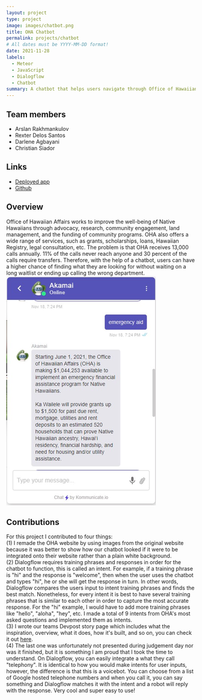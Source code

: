 ```yaml
---
layout: project
type: project
image: images/chatbot.png
title: OHA Chatbot
permalink: projects/chatbot
# All dates must be YYYY-MM-DD format!
date: 2021-11-28
labels:
  - Meteor
  - JavaScript
  - Dialogflow
  - Chatbot
summary: A chatbot that helps users navigate through Office of Hawaiian Affairs.
---
```


## Team members
- Arslan Rakhmankulov
- Rexter Delos Santos
- Darlene Agbayani
- Christian Siador

## Links
- [Deployed app](https://ohachatbot.meteorapp.com/#/)
- [Github](https://github.com/HACC2021/TeamName404)

## Overview
Office of Hawaiian Affairs works to improve the well-being of Native Hawaiians through advocacy, research, community engagement, land management, and the funding of community programs. OHA also offers a wide range of services, such as grants, scholarships, loans, Hawaiian Registry, legal consultation, etc. The problem is that OHA receives 13,000 calls annually. 11% of the calls never reach anyone and 30 percent of the calls require transfers. Therefore, with the help of a chatbot, users can have a higher chance of finding what they are looking for without waiting on a long waitlist or ending up calling the wrong department.
<img class="" src="../images/oha.jpg">

## Contributions
For this project I contributed to four things: <br/>
(1) I remade the OHA website by using images from the original website because it was better to show how our chatbot looked if it were to be integrated onto their website rather than a plain white background.<br/> 
(2) Dialogflow requires training phrases and responses in order for the chatbot to function, this is called an intent. For example, if a training phrase is "hi" and the response is "welcome", then when the user uses the chatbot and types "hi", he or she will get the response in turn. In other words, Dialogflow compares the users input to intent training phrases and finds the best match. Nonetheless, for every intent it is best to have several training phrases that is similar to each other in order to capture the most accurate response. For the "hi" example, I would have to add more training phrases like "hello", "aloha", "hey", etc. I made a total of 9 intents from OHA's most asked questions and implemented them as intents. <br/>
(3) I wrote our teams Devpost story page which includes what the inspiration, overview, what it does, how it's built, and so on, you can check it out [here](https://devpost.com/software/oha-chatbot-team-name-404).<br/>
(4) The last one was unfortunately not presented during judgement day nor was it finished, but it is something I am proud that I took the time to understand. On Dialogflow, you can easily integrate a what they call "telephony". It is identical to how you would make intents for user inputs, however, the difference is that this is a voicebot. You can choose from a list of Google hosted telephone numbers and when you call it, you can say something and Dialogflow matches it with the intent and a robot will reply with the response. Very cool and super easy to use!

